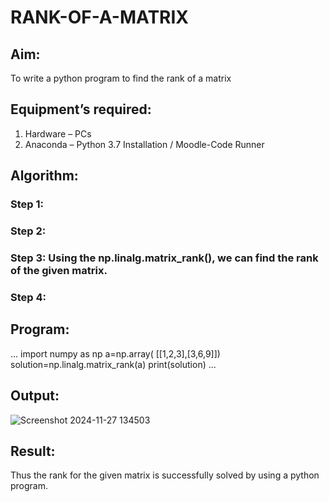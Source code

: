 # RANK-OF-A-MATRIX
## Aim:
To write a python program to find the rank of a matrix
## Equipment’s required:
1. 	Hardware – PCs
2. 	Anaconda – Python 3.7 Installation / Moodle-Code Runner
## Algorithm:
### Step 1: 
### Step 2: 
### Step 3: Using the np.linalg.matrix_rank(), we can find the rank of the given matrix.
### Step 4: 
## Program:
...
import numpy as np
a=np.array( [[1,2,3],[3,6,9]])
solution=np.linalg.matrix_rank(a)
print(solution)
...

## Output:
![Screenshot 2024-11-27 134503](https://github.com/user-attachments/assets/93849501-d982-455d-956f-bfae394e0371)
## Result:
Thus the rank for the given matrix is successfully solved by  using a python program.

